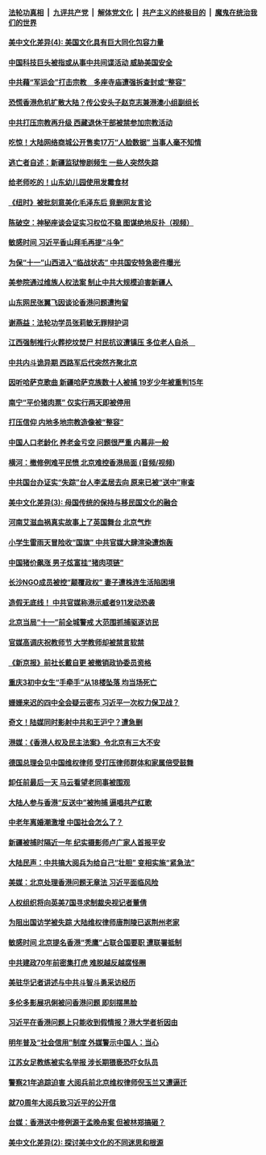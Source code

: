 ####  [法轮功真相](../../../../basic/blob/master/README.md?t=09132000) &nbsp;|&nbsp; [九评共产党](../../../../9ping.md/blob/master/README.md?t=09132000) &nbsp;|&nbsp; [解体党文化](../../../../jtdwh.md/blob/master/README.md?t=09132000)  &nbsp;|&nbsp; [共产主义的终极目的](../../../../gczydzjmd.md/blob/master/README.md?t=09132000) &nbsp;|&nbsp; [魔鬼在统治我们的世界](../../../../mgztzwmdsj.md/blob/master/README.md?t=09132000) 

#### [美中文化差异(4):  美国文化具有巨大同化包容力量](../pages/soh_zgxw/n3179220.md?t=09132000) 

#### [中国科技巨头被指或从事中共间谍活动   威胁美国安全](../pages/soh_zgxw/n3179652.md?t=09132000) 

#### [中共藉“军运会”打击宗教　多座寺庙遭强拆查封或“整容”](../pages/soh_zgxw/n3179418.md?t=09132000) 

#### [恐慌香港危机扩散大陆？传公安头子赵克志兼港澳小组副组长](../pages/soh_zgxw/n3178806.md?t=09132000) 

#### [中共打压宗教再升级 西藏退休干部被禁参加宗教活动](../pages/soh_zgxw/n3178596.md?t=09132000) 

#### [吃惊！大陆网络商城公开售卖17万“人脸数据” 当事人毫不知情](../pages/soh_zgxw/n3178434.md?t=09132000) 

#### [逃亡者自述：新疆监狱惨剧频生  一些人突然失踪](../pages/soh_zgxw/n3178323.md?t=09132000) 

#### [给老师吃的！山东幼儿园使用发霉食材](../pages/soh_zgxw/n3178017.md?t=09132000) 

#### [《纽时》被批刻意美化毛泽东后 竟删网友言论](../pages/soh_zgxw/n3177660.md?t=09132000) 

#### [陈破空：神秘座谈会证实习权位不稳 图谋绝地反扑（视频）](../pages/soh_zgxw/n3177870.md?t=09132000) 

#### [敏感时间 习近平香山拜毛再提“斗争”](../pages/soh_zgxw/n3177741.md?t=09132000) 

#### [为保“十一”山西进入“临战状态”  中共国安特急密件曝光](../pages/soh_zgxw/n3176814.md?t=09132000) 

#### [美参院通过维族人权法案  制止中共大规模迫害新疆人](../pages/soh_zgxw/n3176754.md?t=09132000) 

#### [山东网民张翼飞因谈论香港问题遭拘留](../pages/soh_zgxw/n3176238.md?t=09132000) 

#### [谢燕益：法轮功学员张莉敏无罪辩护词](../pages/soh_zgxw/n3176028.md?t=09132000) 

#### [江西强制推行火葬挖坟焚尸  村民抗议遭镇压  多位老人自杀　](../pages/soh_zgxw/n3175953.md?t=09132000) 

#### [中共内斗诡异期 西路军后代突然齐聚北京](../pages/soh_zgxw/n3175839.md?t=09132000) 

#### [因听哈萨克歌曲 新疆哈萨克族数十人被捕  19岁少年被重判15年](../pages/soh_zgxw/n3175698.md?t=09132000) 

#### [南宁“平价猪肉票” 仅实行两天即被停用](../pages/soh_zgxw/n3175218.md?t=09132000) 

#### [打压信仰 内地多地宗教造像被“整容”](../pages/soh_zgxw/n3174939.md?t=09132000) 

#### [中国人口老龄化 养老金亏空  问题很严重 内幕非一般](../pages/soh_zgxw/n3174984.md?t=09132000) 

#### [横河：撤修例难平民愤 北京难控香港局面 (音频/视频)](../pages/soh_zgxw/n3174768.md?t=09132000) 

#### [中共国台办证实“失踪”台人李孟居去向 原来已被“送中”审查](../pages/soh_zgxw/n3173919.md?t=09132000) 

#### [美中文化差异(3):  母国传统的保持与移民国文化的融合](../pages/soh_zgxw/n3173640.md?t=09132000) 

#### [河南艾滋血祸真实故事上了英国舞台  北京气炸](../pages/soh_zgxw/n3173580.md?t=09132000) 

#### [小学生雷雨天冒险收“国旗” 中共官媒大肆渲染遭炮轰](../pages/soh_zgxw/n3173421.md?t=09132000) 

#### [中国猪价飙涨  男子炫富挂“猪肉项链”](../pages/soh_zgxw/n3173355.md?t=09132000) 

#### [长沙NGO成员被控“颠覆政权” 妻子遭株连生活陷困境](../pages/soh_zgxw/n3173271.md?t=09132000) 

#### [造假无底线！ 中共官媒称港示威者911发动恐袭](../pages/soh_zgxw/n3173043.md?t=09132000) 

#### [北京当局“十一”前全城警戒 大范围抓捕驱逐访民](../pages/soh_zgxw/n3172413.md?t=09132000) 

#### [官媒高调庆祝教师节 大学教师却被禁言软禁](../pages/soh_zgxw/n3171939.md?t=09132000) 

#### [《新京报》前社长戴自更 被撤销政协委员资格](../pages/soh_zgxw/n3171123.md?t=09132000) 

#### [重庆3初中女生“手牵手”从18楼坠落   均当场死亡](../pages/soh_zgxw/n3171045.md?t=09132000) 

#### [姗姗来迟的四中全会疑云密布 习近平一次权力保卫战？](../pages/soh_zgxw/n3170424.md?t=09132000) 

#### [奇文！陆媒同时影射中共和王沪宁？遭急删](../pages/soh_zgxw/n3170520.md?t=09132000) 

#### [港媒：《香港人权及民主法案》令北京有三大不安](../pages/soh_zgxw/n3170835.md?t=09132000) 

#### [德国总理会见中国维权律师 受打压律师群体和家属倍受鼓舞](../pages/soh_zgxw/n3170661.md?t=09132000) 

#### [卸任前最后一天 马云看望老同事被围观](../pages/soh_zgxw/n3169755.md?t=09132000) 

#### [大陆人参与香港“反送中”被拘捕   逼唱共产红歌](../pages/soh_zgxw/n3169923.md?t=09132000) 

#### [中老年离婚潮激增  中国社会怎么了？](../pages/soh_zgxw/n3169695.md?t=09132000) 

#### [新疆被捕时隔近一年  纪实摄影师卢广家人首报平安](../pages/soh_zgxw/n3169656.md?t=09132000) 

#### [大陆民声：中共搞大阅兵为给自己“壮胆” 变相实施“紧急法”](../pages/soh_zgxw/n3169566.md?t=09132000) 

#### [美媒：北京处理香港问题无章法 习近平面临风险](../pages/soh_zgxw/n3169446.md?t=09132000) 

#### [人权组织将向英美7国寻求制裁央视记者董倩](../pages/soh_zgxw/n3169083.md?t=09132000) 

#### [为阻出国访学被失踪  大陆维权律师唐荆陵已返荆州老家](../pages/soh_zgxw/n3168354.md?t=09132000) 

#### [敏感时间 北京提名香港“秃鹰”占联合国要职 遭联署抵制](../pages/soh_zgxw/n3168015.md?t=09132000) 

#### [中共建政70年前密集打虎   难脱越反越腐怪圈](../pages/soh_zgxw/n3167904.md?t=09132000) 

#### [美驻华记者讲述与中共斗智斗勇采访经历](../pages/soh_zgxw/n3167853.md?t=09132000) 

#### [多伦多影展巩俐被问香港问题  即刻摆黑脸](../pages/soh_zgxw/n3167583.md?t=09132000) 

#### [习近平在香港问题上只能收到假情报？港大学者析因由](../pages/soh_zgxw/n3167307.md?t=09132000) 

#### [明年普及“社会信用”制度 外媒警示中国人：当心](../pages/soh_zgxw/n3167100.md?t=09132000) 

#### [江苏女足教练被实名举报 涉长期猥亵恐吓女队员](../pages/soh_zgxw/n3166782.md?t=09132000) 

#### [警察21年追踪迫害 大阅兵前北京维权律师倪玉兰又遭逼迁](../pages/soh_zgxw/n3166941.md?t=09132000) 

#### [就70周年大阅兵致习近平的公开信](../pages/soh_zgxw/n3166809.md?t=09132000) 

#### [台媒：香港送中修例源于孟晚舟案 但被林郑搞砸？](../pages/soh_zgxw/n3165126.md?t=09132000) 

#### [美中文化差异(2): 探讨美中文化的不同迷思和根源](../pages/soh_zgxw/n3165174.md?t=09132000) 

